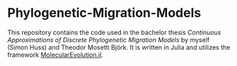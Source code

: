 # Phylogenetic-Migration-Models

This repository contains the code used in the bachelor thesis *Continuous Approximations of Discrete Phylogenetic Migration Models* by myself (Simon Huss) and Theodor Mosetti Björk. It is written in Julia and utilizes the framework [MolecularEvolution.jl](https://github.com/MurrellGroup/MolecularEvolution.jl).
